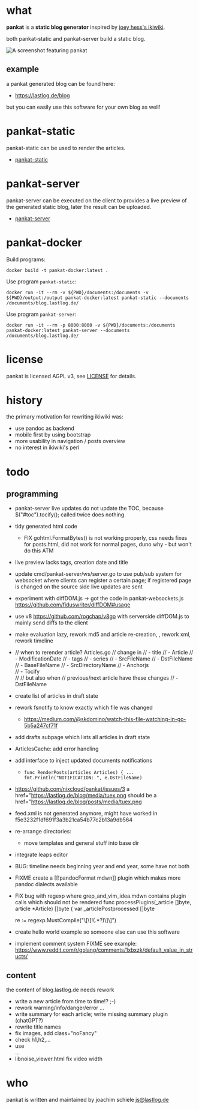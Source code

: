 # what
**pankat** is a **static blog generator** inspired by [joey hess's ikiwiki](https://ikiwiki.info/users/joey/).

both pankat-static and pankat-server build a static blog.

![A screenshot featuring pankat](https://raw.githubusercontent.com/nixcloud/pankat/master/screenshots/pankat.jpg)

## example

a pankat generated blog can be found here:

* <https://lastlog.de/blog>

but you can easily use this software for your own blog as well!

# pankat-static

pankat-static can be used to render the articles.

* [pankat-static](src/github.com/nixcloud/cmd/pankat-static/README.md)

# pankat-server

pankat-server can be executed on the client to provides a live preview of the generated static blog, later the result can be uploaded.

* [pankat-server](src/github.com/nixcloud/cmd/pankat-server/README.md)

# pankat-docker

Build programs:

    docker build -t pankat-docker:latest .

Use program `pankat-static`:

    docker run -it --rm -v ${PWD}/documents:/documents -v ${PWD}/output:/output pankat-docker:latest pankat-static --documents /documents/blog.lastlog.de/

Use program `pankat-server`:

    docker run -it --rm -p 8000:8000 -v ${PWD}/documents:/documents pankat-docker:latest pankat-server --documents /documents/blog.lastlog.de/

# license
pankat is licensed AGPL v3, see [LICENSE](LICENSE) for details.

# history

the primary motivation for rewriting ikiwiki was:
- use pandoc as backend
- mobile first by using bootstrap
- more usability in navigation / posts overview
- no interest in ikiwiki's perl

# todo

## programming

* pankat-server live updates do not update the TOC, because $("#toc").tocify(); called twice does nothing.

* tidy generated html code
  * FIX gohtml.FormatBytes() is not working properly, css needs fixes for posts.html, did not work for normal pages, duno why - but won't do this ATM



* live preview lacks tags, creation date and title
* update cmd/pankat-server/ws/server.go to use pub/sub system for websocket where clients can register a certain page; if registered page is changed on the source side live updates are sent
* experiment with diffDOM.js -> got the code in pankat-websockets.js
    https://github.com/fiduswriter/diffDOM#usage
* use v8 https://github.com/rogchap/v8go with serverside diffDOM.js to mainly send diffs to the client 
* make evaluation lazy, rework md5 and article re-creation, , rework xml, rework timeline
* // when to rerender article? Articles.go
  // change in
  // - title
  // - Article
  // - ModificationDate
  // - tags
  // - series
  // - SrcFileName
  // - DstFileName
  // - BaseFileName
  // - SrcDirectoryName
  // - Anchorjs         
  // - Tocify           
  //
  // but also when
  // previous/next article have these changes
  // - DstFileName
 

* create list of articles in draft state

* rework fsnotify to know exactly which file was changed
  * https://medium.com/@skdomino/watch-this-file-watching-in-go-5b5a247cf71f
 
* add drafts subpage which lists all articles in draft state 

* ArticlesCache: add error handling

* add interface to inject updated documents notifications
  * `func RenderPosts(articles Articles) { ... fmt.Println("NOTIFICATION: ", e.DstFileName)` 

* https://github.com/nixcloud/pankat/issues/3
  a href="https://lastlog.de/blog/media/tuex.png
  should be
  a href="https://lastlog.de/blog/posts/media/tuex.png
* feed.xml is not generated anymore, might have worked in f5e3232f1df691f3a3b21ca54b77c2b13a9db564
* re-arrange directories: 
  * move templates and general stuff into base dir
* integrate leaps editor
* BUG: timeline needs beginning year and end year, some have not both
* FIXME create a [[!pandocFormat mdwn]] plugin which makes more pandoc dialects available
* FIX bug with regexp where grep_and_vim_idea.mdwn contains plugin calls which should not be rendered
   func processPlugins(_article []byte, article *Article) []byte {
  var _articlePostprocessed []byte

  re := regexp.MustCompile("\\[\\[!(.*?)\\]\\]")

* create hello world example so someone else can use this software
* implement comment system FIXME
  see example: https://www.reddit.com/r/golang/comments/1xbxzk/default_value_in_structs/

## content

the content of blog.lastlog.de needs rework 

* write a new article from time to time!? ;-)
* rework warning/info/danger/error ...
* write summary for each article; write missing summary plugin (chatGPT?)
* rewrite title names
* fix images, add class="noFancy"
* check h1,h2,...
* use <div class="warn">...</div>
* libnoise_viewer.html fix video width

# who

pankat is written and maintained by joachim schiele <js@lastlog.de>
